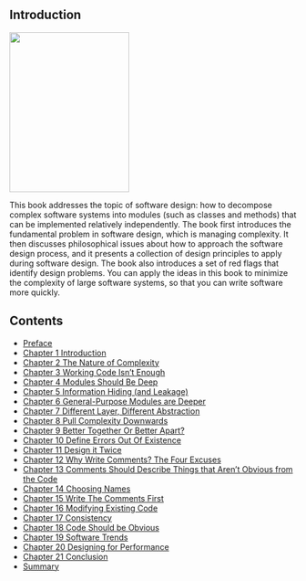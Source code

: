 ## Introduction

<div style="margin: 0 auto;">
  <img src="../cover.jpeg" width="210px" height="280px" />
</div>

This book addresses the topic of software design: how to decompose complex software systems into modules (such as classes and methods) that can be implemented relatively independently. The book first introduces the fundamental problem in software design, which is managing complexity. It then discusses philosophical issues about how to approach the software design process, and it presents a collection of design principles to apply during software design. The book also introduces a set of red flags that identify design problems. You can apply the ideas in this book to minimize the complexity of large software systems, so that you can write software more quickly.

## Contents

- [Preface](preface.md)
- [Chapter 1 Introduction](ch01.md)
- [Chapter 2 The Nature of Complexity](ch02.md)
- [Chapter 3 Working Code Isn’t Enough](ch03.md)
- [Chapter 4 Modules Should Be Deep](ch04.md)
- [Chapter 5 Information Hiding (and Leakage)](ch05.md)
- [Chapter 6 General-Purpose Modules are Deeper](ch06.md)
- [Chapter 7 Different Layer, Different Abstraction](ch07.md)
- [Chapter 8 Pull Complexity Downwards](ch08.md)
- [Chapter 9 Better Together Or Better Apart?](ch09.md)
- [Chapter 10 Define Errors Out Of Existence](ch10.md)
- [Chapter 11 Design it Twice](ch11.md)
- [Chapter 12 Why Write Comments? The Four Excuses](ch12.md)
- [Chapter 13 Comments Should Describe Things that Aren’t Obvious from the Code](ch13.md)
- [Chapter 14 Choosing Names](ch14.md)
- [Chapter 15 Write The Comments First](ch15.md)
- [Chapter 16 Modifying Existing Code](ch16.md)
- [Chapter 17 Consistency](ch17.md)
- [Chapter 18 Code Should be Obvious](ch18.md)
- [Chapter 19 Software Trends](ch19.md)
- [Chapter 20 Designing for Performance](ch20.md)
- [Chapter 21 Conclusion](ch21.md)
- [Summary](summary.md)

